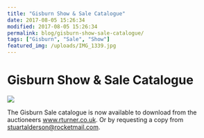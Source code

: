 ```yaml
---
title: "Gisburn Show & Sale Catalogue"
date: 2017-08-05 15:26:34
modified: 2017-08-05 15:26:34
permalink: blog/gisburn-show-sale-catalogue/
tags: ["Gisburn", "Sale", "Show"]
featured_img: /uploads/IMG_1339.jpg
---
```


# Gisburn Show & Sale Catalogue

![](/uploads/IMG_1339.jpg)

The Gisburn Sale catalogue is now available to download from the auctioneers www.rturner.co.uk. Or by requesting a copy from stuartalderson@rocketmail.com.

